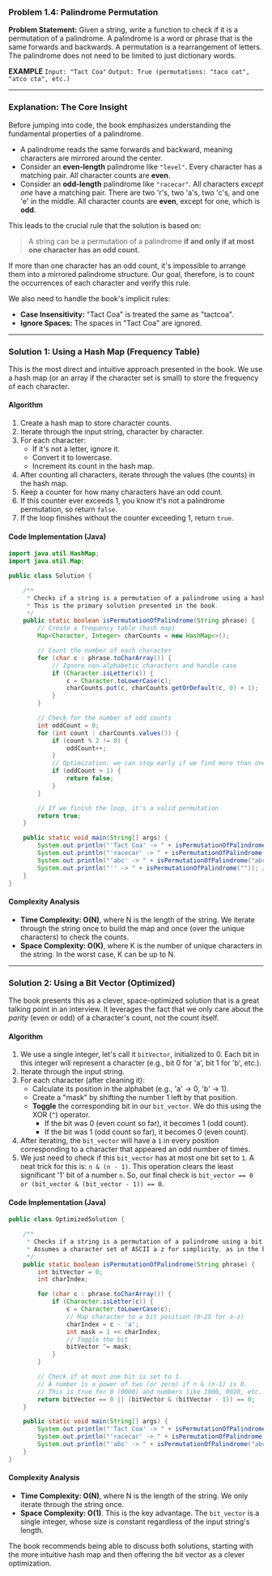 ### **Problem 1.4: Palindrome Permutation**

**Problem Statement:** Given a string, write a function to check if it is a permutation of a palindrome. A palindrome is a word or phrase that is the same forwards and backwards. A permutation is a rearrangement of letters. The palindrome does not need to be limited to just dictionary words.

**EXAMPLE**
`Input: "Tact Coa"`
`Output: True (permutations: "taco cat", "atco cta", etc.)`

---

### **Explanation: The Core Insight**

Before jumping into code, the book emphasizes understanding the fundamental properties of a palindrome.

*   A palindrome reads the same forwards and backward, meaning characters are mirrored around the center.
*   Consider an **even-length** palindrome like `"level"`. Every character has a matching pair. All character counts are **even**.
*   Consider an **odd-length** palindrome like `"racecar"`. All characters *except one* have a matching pair. There are two 'r's, two 'a's, two 'c's, and one 'e' in the middle. All character counts are **even**, except for one, which is **odd**.

This leads to the crucial rule that the solution is based on:

> A string can be a permutation of a palindrome **if and only if at most one character has an odd count.**

If more than one character has an odd count, it's impossible to arrange them into a mirrored palindrome structure. Our goal, therefore, is to count the occurrences of each character and verify this rule.

We also need to handle the book's implicit rules:
*   **Case Insensitivity:** "Tact Coa" is treated the same as "tactcoa".
*   **Ignore Spaces:** The spaces in "Tact Coa" are ignored.

---

### **Solution 1: Using a Hash Map (Frequency Table)**

This is the most direct and intuitive approach presented in the book. We use a hash map (or an array if the character set is small) to store the frequency of each character.

#### **Algorithm**
1.  Create a hash map to store character counts.
2.  Iterate through the input string, character by character.
3.  For each character:
    *   If it's not a letter, ignore it.
    *   Convert it to lowercase.
    *   Increment its count in the hash map.
4.  After counting all characters, iterate through the values (the counts) in the hash map.
5.  Keep a counter for how many characters have an odd count.
6.  If this counter ever exceeds 1, you know it's not a palindrome permutation, so return `false`.
7.  If the loop finishes without the counter exceeding 1, return `true`.

#### **Code Implementation (Java)**

```java
import java.util.HashMap;
import java.util.Map;

public class Solution {

    /**
     * Checks if a string is a permutation of a palindrome using a hash map.
     * This is the primary solution presented in the book.
     */
    public static boolean isPermutationOfPalindrome(String phrase) {
        // Create a frequency table (hash map)
        Map<Character, Integer> charCounts = new HashMap<>();

        // Count the number of each character
        for (char c : phrase.toCharArray()) {
            // Ignore non-alphabetic characters and handle case
            if (Character.isLetter(c)) {
                c = Character.toLowerCase(c);
                charCounts.put(c, charCounts.getOrDefault(c, 0) + 1);
            }
        }

        // Check for the number of odd counts
        int oddCount = 0;
        for (int count : charCounts.values()) {
            if (count % 2 != 0) {
                oddCount++;
            }
            // Optimization: we can stop early if we find more than one
            if (oddCount > 1) {
                return false;
            }
        }

        // If we finish the loop, it's a valid permutation
        return true;
    }

    public static void main(String[] args) {
        System.out.println("'Tact Coa' -> " + isPermutationOfPalindrome("Tact Coa")); // true
        System.out.println("'racecar' -> " + isPermutationOfPalindrome("racecar")); // true
        System.out.println("'abc' -> " + isPermutationOfPalindrome("abc")); // false
        System.out.println("'' -> " + isPermutationOfPalindrome("")); // true (empty string is a palindrome)
    }
}
```

#### **Complexity Analysis**
*   **Time Complexity: O(N)**, where N is the length of the string. We iterate through the string once to build the map and once (over the unique characters) to check the counts.
*   **Space Complexity: O(K)**, where K is the number of unique characters in the string. In the worst case, K can be up to N.

---

### **Solution 2: Using a Bit Vector (Optimized)**

The book presents this as a clever, space-optimized solution that is a great talking point in an interview. It leverages the fact that we only care about the *parity* (even or odd) of a character's count, not the count itself.

#### **Algorithm**
1.  We use a single integer, let's call it `bitVector`, initialized to 0. Each bit in this integer will represent a character (e.g., bit 0 for 'a', bit 1 for 'b', etc.).
2.  Iterate through the input string.
3.  For each character (after cleaning it):
    *   Calculate its position in the alphabet (e.g., 'a' -> 0, 'b' -> 1).
    *   Create a "mask" by shifting the number 1 left by that position.
    *   **Toggle** the corresponding bit in our `bit_vector`. We do this using the XOR (`^`) operator.
        *   If the bit was 0 (even count so far), it becomes 1 (odd count).
        *   If the bit was 1 (odd count so far), it becomes 0 (even count).
4.  After iterating, the `bit_vector` will have a `1` in every position corresponding to a character that appeared an odd number of times.
5.  We just need to check if this `bit_vector` has at most one bit set to `1`. A neat trick for this is: `n & (n - 1)`. This operation clears the least significant '1' bit of a number `n`. So, our final check is `bit_vector == 0 or (bit_vector & (bit_vector - 1)) == 0`.

#### **Code Implementation (Java)**

```java
public class OptimizedSolution {

    /**
     * Checks if a string is a permutation of a palindrome using a bit vector.
     * Assumes a character set of ASCII a-z for simplicity, as in the book's example.
     */
    public static boolean isPermutationOfPalindrome(String phrase) {
        int bitVector = 0;
        int charIndex;

        for (char c : phrase.toCharArray()) {
            if (Character.isLetter(c)) {
                c = Character.toLowerCase(c);
                // Map character to a bit position (0-25 for a-z)
                charIndex = c - 'a';
                int mask = 1 << charIndex;
                // Toggle the bit
                bitVector ^= mask;
            }
        }

        // Check if at most one bit is set to 1.
        // A number is a power of two (or zero) if n & (n-1) is 0.
        // This is true for 0 (0000) and numbers like 1000, 0010, etc.
        return bitVector == 0 || (bitVector & (bitVector - 1)) == 0;
    }

    public static void main(String[] args) {
        System.out.println("'Tact Coa' -> " + isPermutationOfPalindrome("Tact Coa")); // true
        System.out.println("'racecar' -> " + isPermutationOfPalindrome("racecar")); // true
        System.out.println("'abc' -> " + isPermutationOfPalindrome("abc")); // false
    }
}
```

#### **Complexity Analysis**
*   **Time Complexity: O(N)**, where N is the length of the string. We only iterate through the string once.
*   **Space Complexity: O(1)**. This is the key advantage. The `bit_vector` is a single integer, whose size is constant regardless of the input string's length.

The book recommends being able to discuss both solutions, starting with the more intuitive hash map and then offering the bit vector as a clever optimization.